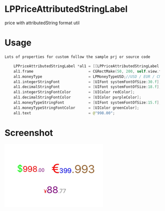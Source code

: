 # LPPriceAttributedStringLabel
price with attributedString format util

# Usage
`Lots of properties for custom follow the sample prj or source code`
```swift
    LPPriceAttributedStringLabel *al1 = [[LPPriceAttributedStringLabel alloc] init];
    al1.frame                         = CGRectMake(50, 200, self.view.frame.size.width, 50);
    al1.moneyType                     = LPMoneyTypeUSD;//USD / EUR / CNY
    al1.integerStringFont             = [UIFont systemFontOfSize:30.f];
    al1.decimalStringFont             = [UIFont systemFontOfSize:18.f];
    al1.integerStringFontColor        = [UIColor redColor];
    al1.decimalStringFontColor        = [UIColor purpleColor];
    al1.moneyTypeStringFont           = [UIFont systemFontOfSize:15.f];
    al1.moneyTypeStringFontColor      = [UIColor greenColor];
    al1.text                          = @"998.00";
```

# Screenshot
<img src="screenshot.png" width="320">
